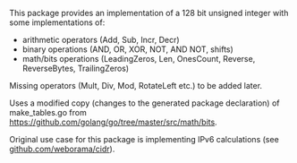 This package provides an implementation of a 128 bit unsigned integer with some
implementations of:
- arithmetic operators (Add, Sub, Incr, Decr)
- binary operations (AND, OR, XOR, NOT, AND NOT, shifts)
- math/bits operations (LeadingZeros, Len, OnesCount, Reverse, ReverseBytes, TrailingZeros)

Missing operators (Mult, Div, Mod, RotateLeft etc.) to be added later.

Uses a modified copy (changes to the generated package declaration) of make_tables.go from https://github.com/golang/go/tree/master/src/math/bits.

Original use case for this package is implementing IPv6 calculations (see
[github.com/weborama/cidr](http://github.com/weborama/cidr)).
